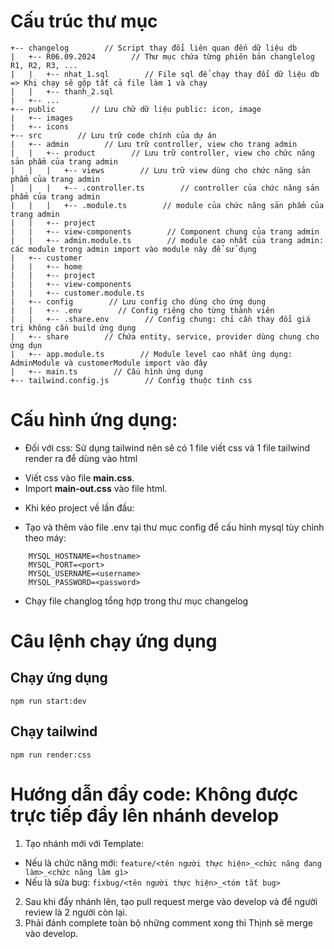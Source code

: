 # Cấu trúc thư mục
```
+-- changelog        // Script thay đổi liên quan đến dữ liệu db
|   +-- R06.09.2024        // Thư mục chứa từng phiên bản changlelog R1, R2, R3, ...
|   |   +-- nhat_1.sql        // File sql để chạy thay đổi dữ liệu db => Khi chạy sẽ gộp tất cả file làm 1 và chạy
|   |   +-- thanh_2.sql
|   +-- ...
+-- public        // Lưu chữ dữ liệu public: icon, image
|   +-- images
|   +-- icons
+-- src        // Lưu trữ code chính của dự án
|   +-- admin        // Lưu trữ controller, view cho trang admin
|   |   +-- product        // Lưu trữ controller, view cho chức năng sản phẩm của trang admin
|   |   |   +-- views        // Lưu trữ view dùng cho chức năng sản phẩm của trang admin
|   |   |   +-- .controller.ts        // controller của chức năng sản phẩm của trang admin
|   |   |   +-- .module.ts        // module của chức năng sản phẩm của trang admin
|   |   +-- project    
|   |   +-- view-components        // Component chung của trang admin
|   |   +-- admin.module.ts        // module cao nhất của trang admin: các module trong admin import vào module này để sử dụng 
|   +-- customer    
|   |   +-- home    
|   |   +-- project    
|   |   +-- view-components    
|   |   +-- customer.module.ts    
|   +-- config        // Lưu config cho dùng cho ứng dụng
|   |   +-- .env        // Config riêng cho từng thành viên
|   |   +-- .share.env        // Config chung: chỉ cần thay đổi giá trị không cần build ứng dụng
|   +-- share        // Chứa entity, service, provider dùng chung cho ứng dụn
|   +-- app.module.ts        // Module level cao nhất ứng dụng: AdminModule và customerModule import vào đây
|   +-- main.ts        // Cấu hình ứng dụng 
+-- tailwind.config.js        // Config thuộc tính css
```

# Cấu hình ứng dụng:
- Đối với css: Sử dụng tailwind nên sẽ có 1 file viết css và 1 file tailwind render ra để dùng vào html
+ Viết css vào file **main.css**.
+ Import **main-out.css** vào file html. 
- Khi kéo project về lần đầu:
+ Tạo và thêm vào file .env tại thư mục config để cấu hình mysql tùy chỉnh theo máy:
```
    MYSQL_HOSTNAME=<hostname>
    MYSQL_PORT=<port>
    MYSQL_USERNAME=<username>
    MYSQL_PASSWORD=<password>
```
+ Chạy file changlog tổng hợp trong thư mục changelog

# Câu lệnh chạy ứng dụng
## Chạy ứng dụng
``` npm run start:dev ```
## Chạy tailwind
``` npm run render:css ```

# Hướng dẫn đẩy code: Không được trực tiếp đẩy lên nhánh develop
1. Tạo nhánh mới với Template: 
- Nếu là chức năng mới: ```feature/<tên người thực hiện>_<chức năng đang làm>_<chức năng làm gì>```
- Nếu là sửa bug: ```fixbug/<tên người thực hiện>_<tóm tắt bug>```
2. Sau khi đẩy nhánh lên, tạo pull request merge vào develop và để người review là 2 người còn lại.
3. Phải đánh complete toàn bộ những comment xong thì Thịnh sẽ merge vào develop.